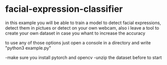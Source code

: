 # facial-expression-classifier

in this example you will be able to train a model to detect facial expressions, detect them in pictues or detect on your own webcam, also i leave a tool to create your own dataset in case you whant to increase the accuracy

to use any of those options just open a console in a directory and write "python3 example.py"

-make sure you install pytorch and opencv
-unzip the dataset before to start
